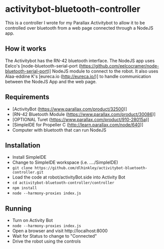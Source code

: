 # activitybot-bluetooth-controller
This is a controller I wrote for my Parallax Activitybot to allow it to be controlled over bluetooth from a web page connected through a NodeJS app. 

## How it works
The Activitybot has the RN-42 bluetooth interface.  The NodeJS app uses Eelco's [node-bluetooth-serial-port (https://github.com/eelcocramer/node-bluetooth-serial-port)] NodeJS module to connect to the robot. It also uses Alaa-eddine K's [eureca.io (http://eureca.io/)] to handle communication between the NodeJS App and the web page.

## Requirements
* [ActivityBot (https://www.parallax.com/product/32500)]
* [RN-42 Bluetooth Module (https://www.parallax.com/product/30086)]
* [OPTIONAL Turet (https://www.parallax.com/product/910-28015a)]
* [SimpleIDE for Propeller C (http://learn.parallax.com/node/640)]
* Computer with bluetooth that can run NodeJS
 
## Installation
* Install SimpleIDE
* Change to SimpleIDE workspace (i.e. ..../SimpleIDE)
* `git clone https://github.com/dlhinkley/activitybot-bluetooth-controller.git`
* Load the code at robot/activityBot.side into Activity Bot
* `cd activitybot-bluetooth-controller/controller`
* `npm install`
* `node --harmony-proxies index.js`

## Running
* Turn on Activity Bot
* `node --harmony-proxies index.js`
* Open a browser and visit http://localhost:8000
* Wait for Status to change to "Connected"
* Drive the robot using the controls